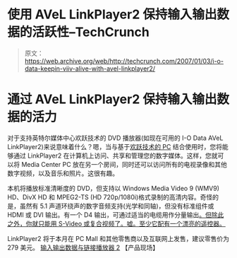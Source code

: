 # 使用 AVeL LinkPlayer2 保持输入输出数据的活跃性–TechCrunch

> 原文：<https://web.archive.org/web/http://techcrunch.com/2007/01/03/i-o-data-keepin-viiv-alive-with-avel-linkplayer2/>

# 通过 AVeL LinkPlayer2 保持输入输出数据的活力

对于支持英特尔媒体中心欢跃技术的 DVD 播放器(如现在可用的 I-O Data AVeL LinkPlayer2)来说意味着什么？嗯，当与基于[欢跃技术的 PC](https://web.archive.org/web/20201127001245/http://www.intel.com/products/viiv/index.htm) 结合使用时，您将能够通过 LinkPlayer2 在计算机上访问、共享和管理您的数字媒体。这样，您就可以将 Media Center PC 放在另一个房间，同时还可以访问所有的电视录像和其他数字视频，以及音乐和照片。这很有趣。

 本机将播放标准清晰度的 DVD，但支持以 Windows Media Video 9 (WMV9) HD、DivX HD 和 MPEG2-TS (HD 720p/1080i)格式录制的高清内容。奇怪的是，虽然有 5.1 声道环绕声的数字音频支持(光学和同轴)，但没有标准组件或 HDMI 或 DVI 输出。有一个 D4 输出，可通过适当的电缆用作分量输出[。但除此之外，你就只能用 S-Video 或复合视频了。嘘。至少它配有一个漂亮的遥控器。](https://web.archive.org/web/20201127001245/http://www.iodata.com/usa/products/products.php?cat=HNP&sc=AVEL&pId=MA-D4%2FCP05)

LinkPlayer2 将于本月在 PC Mall 和其他零售商以及互联网上发售，建议零售价为 279 美元。
[输入输出数据与链接播放器 2](https://web.archive.org/web/20201127001245/http://www.iodata.com/usa/app/hometheater.php) 【产品现场】